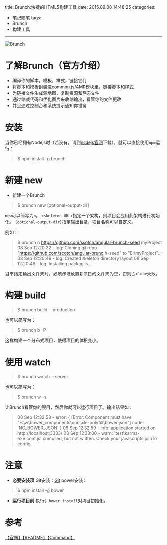 title: Brunch:快捷的HTML5构建工具
date: 2015.09.08 14:48:25
categories:
- 笔记随笔
tags:
- Brunch
- 构建工具
---
![Brunch](/blog/images/article_img/2.png)
# 了解Brunch（官方介绍）
* 编译你的脚本，模板，样式，链接它们
* 将脚本和模板封装进common.js/AMD模块里，链接脚本和样式
* 为链接文件生成源地图，复制资源和静态文件
* 通过缩减代码和优化图片来收缩输出，看管你的文件更改
* 并且通过控制台和系统提示通知你错误

# 安装
当你已经拥有Nodejs时（若没有，请到[nodejs官网](http://nodejs.org)下载），就可以直接使用`npm`运行：
> $ npm install -g brunch

# 新建 new
* 新建一个Brunch
> $ brunch new <skeleton-URL> [optional-output-dir]

`new`可以简写为`n`。
`<skeleton-URL>`指定一个架构，则项目会应用此架构进行初始化。
`[optional-output-dir]`指定输出目录，项目名称可以自定义。

例如：
> $ brunch n https://github.com/scotch/angular-brunch-seed myProject
08 Sep 12:20:32 - log: Cloning git repo "https://github.com/scotch/angular-brunc                                                                       h-seed" to "E:\myProject"...
08 Sep 12:20:49 - log: Created skeleton directory layout
08 Sep 12:20:49 - log: Installing packages...

当不指定输出文件夹时，必须保证放置新项目的文件夹为空，否则会`clone`失败。
<!-- more -->

# 构建 build
> $ brunch build --production

也可以简写为：
> $ brunch b -P

这样构建一个分布式项目，使得项目的体积变小。

# 使用 watch
> $ brunch watch --server

也可以简写为：
> $ brunch w -s

让Brunch看管你的项目，然后你就可以运行项目了。输出结果如：
>08 Sep 12:32:58 - error: { [Error: Component must have "E:\w\bower_components\console-polyfill\bower.json"] code: 'NO_BOWER_JSON' }
08 Sep 12:32:59 - info: application started on http://localhost:3333/
08 Sep 12:33:00 - warn: 'test\karma-e2e.conf.js' compiled, but not written. Check your javascripts.joinTo config.

# 注意
* **必要安装项**
Git安装：[Git](http://git-scm.com)
bower安装：
> $ npm install -g bower

* **运行项目前**
执行`$ bower install`对项目初始化。

# 参考
[【官网】](http://brunch.io/)[【README】](https://github.com/brunch/brunch/tree/master/docs)[【Command】](https://github.com/brunch/brunch/blob/master/docs/commands.md)
